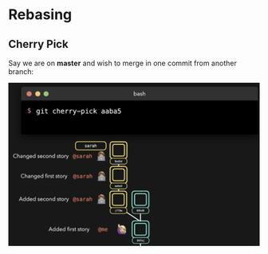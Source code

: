 # Rebasing

## Cherry Pick

Say we are on **master** and wish to merge in one commit from another branch:

![Cherry pick](images/cherry-pick.png)